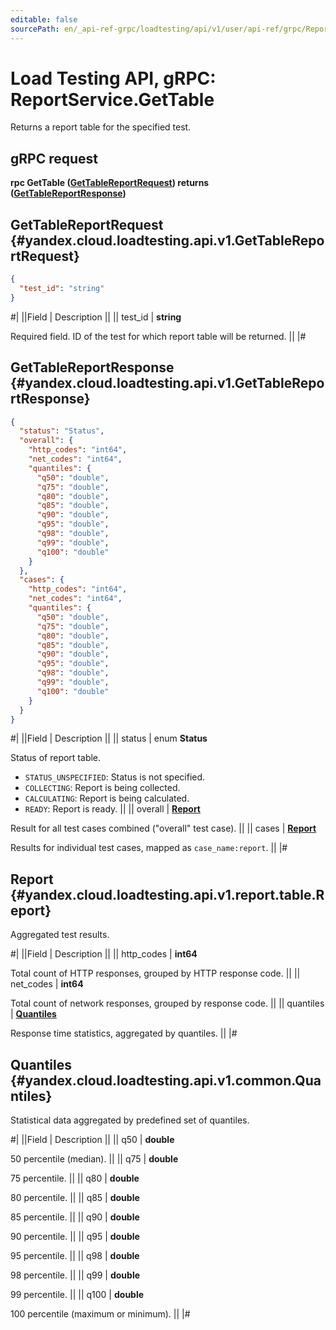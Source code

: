 ```yaml
---
editable: false
sourcePath: en/_api-ref-grpc/loadtesting/api/v1/user/api-ref/grpc/Report/getTable.md
---
```


# Load Testing API, gRPC: ReportService.GetTable

Returns a report table for the specified test.

## gRPC request

**rpc GetTable ([GetTableReportRequest](#yandex.cloud.loadtesting.api.v1.GetTableReportRequest)) returns ([GetTableReportResponse](#yandex.cloud.loadtesting.api.v1.GetTableReportResponse))**

## GetTableReportRequest {#yandex.cloud.loadtesting.api.v1.GetTableReportRequest}

```json
{
  "test_id": "string"
}
```

#|
||Field | Description ||
|| test_id | **string**

Required field. ID of the test for which report table will be returned. ||
|#

## GetTableReportResponse {#yandex.cloud.loadtesting.api.v1.GetTableReportResponse}

```json
{
  "status": "Status",
  "overall": {
    "http_codes": "int64",
    "net_codes": "int64",
    "quantiles": {
      "q50": "double",
      "q75": "double",
      "q80": "double",
      "q85": "double",
      "q90": "double",
      "q95": "double",
      "q98": "double",
      "q99": "double",
      "q100": "double"
    }
  },
  "cases": {
    "http_codes": "int64",
    "net_codes": "int64",
    "quantiles": {
      "q50": "double",
      "q75": "double",
      "q80": "double",
      "q85": "double",
      "q90": "double",
      "q95": "double",
      "q98": "double",
      "q99": "double",
      "q100": "double"
    }
  }
}
```

#|
||Field | Description ||
|| status | enum **Status**

Status of report table.

- `STATUS_UNSPECIFIED`: Status is not specified.
- `COLLECTING`: Report is being collected.
- `CALCULATING`: Report is being calculated.
- `READY`: Report is ready. ||
|| overall | **[Report](#yandex.cloud.loadtesting.api.v1.report.table.Report)**

Result for all test cases combined ("overall" test case). ||
|| cases | **[Report](#yandex.cloud.loadtesting.api.v1.report.table.Report)**

Results for individual test cases, mapped as `case_name:report`. ||
|#

## Report {#yandex.cloud.loadtesting.api.v1.report.table.Report}

Aggregated test results.

#|
||Field | Description ||
|| http_codes | **int64**

Total count of HTTP responses, grouped by HTTP response code. ||
|| net_codes | **int64**

Total count of network responses, grouped by response code. ||
|| quantiles | **[Quantiles](#yandex.cloud.loadtesting.api.v1.common.Quantiles)**

Response time statistics, aggregated by quantiles. ||
|#

## Quantiles {#yandex.cloud.loadtesting.api.v1.common.Quantiles}

Statistical data aggregated by predefined set of quantiles.

#|
||Field | Description ||
|| q50 | **double**

50 percentile (median). ||
|| q75 | **double**

75 percentile. ||
|| q80 | **double**

80 percentile. ||
|| q85 | **double**

85 percentile. ||
|| q90 | **double**

90 percentile. ||
|| q95 | **double**

95 percentile. ||
|| q98 | **double**

98 percentile. ||
|| q99 | **double**

99 percentile. ||
|| q100 | **double**

100 percentile (maximum or minimum). ||
|#